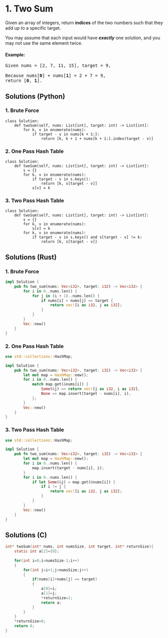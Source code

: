 # 1. Two Sum
Given an array of integers, return **indices** of the two numbers such that they add up to a specific target.

You may assume that each input would have ***exactly*** one solution, and you may not use the same element twice.

#### Example:
<pre>
Given nums = [2, 7, 11, 15], target = 9,

Because nums[<strong>0</strong>] + nums[<strong>1</strong>] = 2 + 7 = 9,
return [<strong>0</strong>, <strong>1</strong>].
</pre>

## Solutions (Python)

### 1. Brute Force
```Python3
class Solution:
    def twoSum(self, nums: List[int], target: int) -> List[int]:
        for k, v in enumerate(nums):
            if target - v in nums[k + 1:]:
                return [k, k + 1 + nums[k + 1:].index(target - v)]
```

### 2. One Pass Hash Table
```Python3
class Solution:
    def twoSum(self, nums: List[int], target: int) -> List[int]:
        s = {}
        for k, v in enumerate(nums):
            if target - v in s.keys():
                return [k, s[target - v]]
            s[v] = k
```

### 3. Two Pass Hash Table
```Python3
class Solution:
    def twoSum(self, nums: List[int], target: int) -> List[int]:
        s = {}
        for k, v in enumerate(nums):
            s[v] = k
        for k, v in enumerate(nums):
            if target - v in s.keys() and s[target - v] != k:
                return [k, s[target - v]]
```

## Solutions (Rust)

### 1. Brute Force
```Rust
impl Solution {
    pub fn two_sum(nums: Vec<i32>, target: i32) -> Vec<i32> {
        for i in 0..nums.len() {
            for j in (i + 1)..nums.len() {
                if nums[i] + nums[j] == target {
                    return vec![i as i32, j as i32];
                }
            }
        }
        Vec::new()
    }
}
```

### 2. One Pass Hash Table
```Rust
use std::collections::HashMap;

impl Solution {
    pub fn two_sum(nums: Vec<i32>, target: i32) -> Vec<i32> {
        let mut map = HashMap::new();
        for i in 0..nums.len() {
            match map.get(&nums[i]) {
                Some(&j) => return vec![j as i32, i as i32],
                None => map.insert(target - nums[i], i),
            };
        }
        Vec::new()
    }
}
```

### 3. Two Pass Hash Table
```Rust
use std::collections::HashMap;

impl Solution {
    pub fn two_sum(nums: Vec<i32>, target: i32) -> Vec<i32> {
        let mut map = HashMap::new();
        for i in 0..nums.len() {
            map.insert(target - nums[i], i);
        }
        for i in 0..nums.len() {
            if let Some(&j) = map.get(&nums[i]) {
                if i != j {
                    return vec![i as i32, j as i32];
                }
            }
        }
        Vec::new()
    }
}
```

## Solutions (C)
```C
int* twoSum(int* nums, int numsSize, int target, int* returnSize){
    static int a[2]={0};
    
    for(int i=0;i<numsSize-1;i++)
    {
        for(int j=i+1;j<numsSize;j++)
        {
            if(nums[i]+nums[j] == target)
            {
                a[0]=i;
                a[1]=j;
                *returnSize=2;
                return a;       
            }
        }
    }
    *returnSize=0;
    return 0;
}
```

